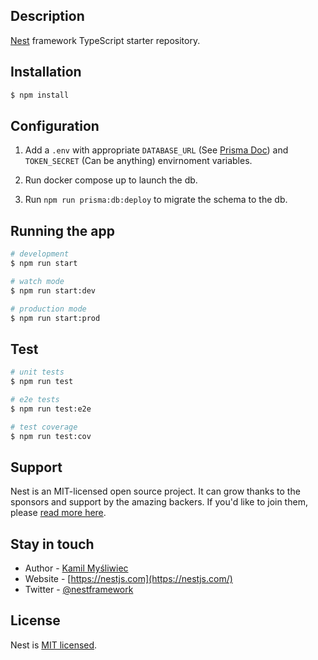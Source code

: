 ## Description

[Nest](https://github.com/nestjs/nest) framework TypeScript starter repository.

## Installation

```bash
$ npm install
```
## Configuration
1. Add a `.env` with appropriate `DATABASE_URL` (See [Prisma Doc](https://www.prisma.io/docs/concepts/database-connectors/postgresql)) and `TOKEN_SECRET` (Can be anything) envirnoment variables.

2. Run docker compose up to launch the db.

3. Run `npm run prisma:db:deploy` to migrate the schema to the db.

## Running the app

```bash
# development
$ npm run start

# watch mode
$ npm run start:dev

# production mode
$ npm run start:prod
```

## Test

```bash
# unit tests
$ npm run test

# e2e tests
$ npm run test:e2e

# test coverage
$ npm run test:cov
```

## Support

Nest is an MIT-licensed open source project. It can grow thanks to the sponsors and support by the amazing backers. If you'd like to join them, please [read more here](https://docs.nestjs.com/support).

## Stay in touch

- Author - [Kamil Myśliwiec](https://kamilmysliwiec.com)
- Website - [https://nestjs.com](https://nestjs.com/)
- Twitter - [@nestframework](https://twitter.com/nestframework)

## License

Nest is [MIT licensed](LICENSE).
